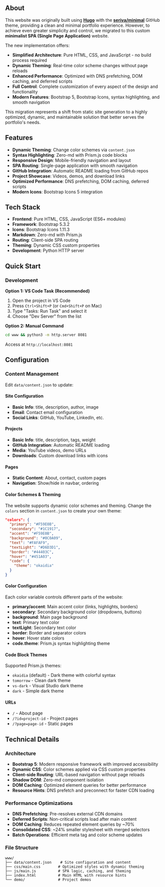 ## About

This website was originally built using **[Hugo](https://gohugo.io/)** with the **[seriva/minimal](https://github.com/seriva/minimal-hugo-theme)** GitHub theme, providing a clean and minimal portfolio experience. However, to achieve even greater simplicity and control, we migrated to this custom **minimalist SPA (Single Page Application)** website.

The new implementation offers:
- **Simplified Architecture**: Pure HTML, CSS, and JavaScript - no build process required
- **Dynamic Theming**: Real-time color scheme changes without page reloads
- **Enhanced Performance**: Optimized with DNS prefetching, DOM caching, and deferred scripts
- **Full Control**: Complete customization of every aspect of the design and functionality
- **Modern Features**: Bootstrap 5, Bootstrap Icons, syntax highlighting, and smooth navigation

This migration represents a shift from static site generation to a highly optimized, dynamic, and maintainable solution that better serves the portfolio's needs.

## Features

- **Dynamic Theming**: Change color schemes via `content.json`
- **Syntax Highlighting**: Zero-md with Prism.js code blocks
- **Responsive Design**: Mobile-friendly navigation and layout
- **SPA Routing**: Single-page application with smooth navigation
- **GitHub Integration**: Automatic README loading from GitHub repos
- **Project Showcase**: Videos, demos, and download links
- **Optimized Performance**: DNS prefetching, DOM caching, deferred scripts
- **Modern Icons**: Bootstrap Icons 5 integration

## Tech Stack

- **Frontend**: Pure HTML, CSS, JavaScript (ES6+ modules)
- **Framework**: Bootstrap 5.3.2
- **Icons**: Bootstrap Icons 1.11.3
- **Markdown**: Zero-md with Prism.js
- **Routing**: Client-side SPA routing
- **Theming**: Dynamic CSS custom properties
- **Development**: Python HTTP server

## Quick Start

### Development

**Option 1: VS Code Task (Recommended)**
1. Open the project in VS Code
2. Press `Ctrl+Shift+P` (or `Cmd+Shift+P` on Mac)
3. Type "Tasks: Run Task" and select it
4. Choose "Dev Server" from the list

**Option 2: Manual Command**
```bash
cd www && python3 -m http.server 8081
```

Access at `http://localhost:8081`

## Configuration

### Content Management

Edit `data/content.json` to update:

#### Site Configuration
- **Basic Info**: title, description, author, image
- **Email**: Contact email configuration
- **Social Links**: GitHub, YouTube, LinkedIn, etc.

#### Projects
- **Basic Info**: title, description, tags, weight
- **GitHub Integration**: Automatic README loading
- **Media**: YouTube videos, demo URLs
- **Downloads**: Custom download links with icons

#### Pages
- **Static Content**: About, contact, custom pages
- **Navigation**: Show/hide in navbar, ordering

#### Color Schemes & Theming

The website supports dynamic color schemes and theming. Change the `colors` section in `content.json` to create your own theme:

```json
"colors": {
  "primary": "#F59E0B",
  "secondary": "#1C1917", 
  "accent": "#F59E0B",
  "background": "#0C0A09",
  "text": "#FAFAF9",
  "textLight": "#D6D3D1",
  "border": "#44403C",
  "hover": "#451A03",
  "code": {
    "theme": "okaidia"
  }
}
```

#### Color Configuration
Each color variable controls different parts of the website:

- **primary/accent**: Main accent color (links, highlights, borders)
- **secondary**: Secondary background color (dropdowns, buttons)
- **background**: Main page background
- **text**: Primary text color
- **textLight**: Secondary text color
- **border**: Border and separator colors
- **hover**: Hover state colors
- **code.theme**: Prism.js syntax highlighting theme

#### Code Block Themes
Supported Prism.js themes:
- `okaidia` (default) - Dark theme with colorful syntax
- `tomorrow` - Clean dark theme
- `vs-dark` - Visual Studio dark theme
- `dark` - Simple dark theme

#### URLs

- `/` - About page
- `/?id=project-id` - Project pages  
- `/?page=page-id` - Static pages

## Technical Details

### Architecture
- **Bootstrap 5**: Modern responsive framework with improved accessibility
- **Dynamic CSS**: Color schemes applied via CSS custom properties
- **Client-side Routing**: URL-based navigation without page reloads
- **Shadow DOM**: Zero-md component isolation
- **DOM Caching**: Optimized element queries for better performance
- **Resource Hints**: DNS prefetch and preconnect for faster CDN loading

### Performance Optimizations
- **DNS Prefetching**: Pre-resolves external CDN domains
- **Deferred Scripts**: Non-critical scripts load after main content
- **DOM Caching**: Reduces repeated element queries by ~70%
- **Consolidated CSS**: ~24% smaller stylesheet with merged selectors
- **Batch Operations**: Efficient meta tag and color scheme updates

### File Structure
```
www/
├── data/content.json    # Site configuration and content
├── css/main.css        # Optimized styles with dynamic theming
├── js/main.js          # SPA logic, caching, and theming
├── index.html          # Main HTML with resource hints
└── demo/               # Project demos
```
